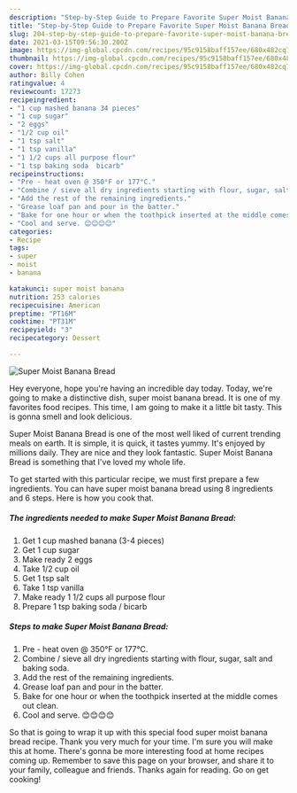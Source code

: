 ```yaml
---
description: "Step-by-Step Guide to Prepare Favorite Super Moist Banana Bread"
title: "Step-by-Step Guide to Prepare Favorite Super Moist Banana Bread"
slug: 204-step-by-step-guide-to-prepare-favorite-super-moist-banana-bread
date: 2021-03-15T09:56:30.200Z
image: https://img-global.cpcdn.com/recipes/95c9158baff157ee/680x482cq70/super-moist-banana-bread-recipe-main-photo.jpg
thumbnail: https://img-global.cpcdn.com/recipes/95c9158baff157ee/680x482cq70/super-moist-banana-bread-recipe-main-photo.jpg
cover: https://img-global.cpcdn.com/recipes/95c9158baff157ee/680x482cq70/super-moist-banana-bread-recipe-main-photo.jpg
author: Billy Cohen
ratingvalue: 4
reviewcount: 17273
recipeingredient:
- "1 cup mashed banana 34 pieces"
- "1 cup sugar"
- "2 eggs"
- "1/2 cup oil"
- "1 tsp salt"
- "1 tsp vanilla"
- "1 1/2 cups all purpose flour"
- "1 tsp baking soda  bicarb"
recipeinstructions:
- "Pre - heat oven @ 350°F or 177°C."
- "Combine / sieve all dry ingredients starting with flour, sugar, salt and baking soda."
- "Add the rest of the remaining ingredients."
- "Grease loaf pan and pour in the batter."
- "Bake for one hour or when the toothpick inserted at the middle comes out clean."
- "Cool and serve. 😊😊😊😊"
categories:
- Recipe
tags:
- super
- moist
- banana

katakunci: super moist banana 
nutrition: 253 calories
recipecuisine: American
preptime: "PT16M"
cooktime: "PT31M"
recipeyield: "3"
recipecategory: Dessert

---
```



![Super Moist Banana Bread](https://img-global.cpcdn.com/recipes/95c9158baff157ee/680x482cq70/super-moist-banana-bread-recipe-main-photo.jpg)

Hey everyone, hope you're having an incredible day today. Today, we're going to make a distinctive dish, super moist banana bread. It is one of my favorites food recipes. This time, I am going to make it a little bit tasty. This is gonna smell and look delicious.

Super Moist Banana Bread is one of the most well liked of current trending meals on earth. It is simple, it is quick, it tastes yummy. It's enjoyed by millions daily. They are nice and they look fantastic. Super Moist Banana Bread is something that I've loved my whole life.




To get started with this particular recipe, we must first prepare a few ingredients. You can have super moist banana bread using 8 ingredients and 6 steps. Here is how you cook that.

<!--inarticleads1-->

##### The ingredients needed to make Super Moist Banana Bread:

1. Get 1 cup mashed banana (3-4 pieces)
1. Get 1 cup sugar
1. Make ready 2 eggs
1. Take 1/2 cup oil
1. Get 1 tsp salt
1. Take 1 tsp vanilla
1. Make ready 1 1/2 cups all purpose flour
1. Prepare 1 tsp baking soda / bicarb




<!--inarticleads2-->

##### Steps to make Super Moist Banana Bread:

1. Pre - heat oven @ 350°F or 177°C.
1. Combine / sieve all dry ingredients starting with flour, sugar, salt and baking soda.
1. Add the rest of the remaining ingredients.
1. Grease loaf pan and pour in the batter.
1. Bake for one hour or when the toothpick inserted at the middle comes out clean.
1. Cool and serve. 😊😊😊😊




So that is going to wrap it up with this special food super moist banana bread recipe. Thank you very much for your time. I'm sure you will make this at home. There's gonna be more interesting food at home recipes coming up. Remember to save this page on your browser, and share it to your family, colleague and friends. Thanks again for reading. Go on get cooking!
